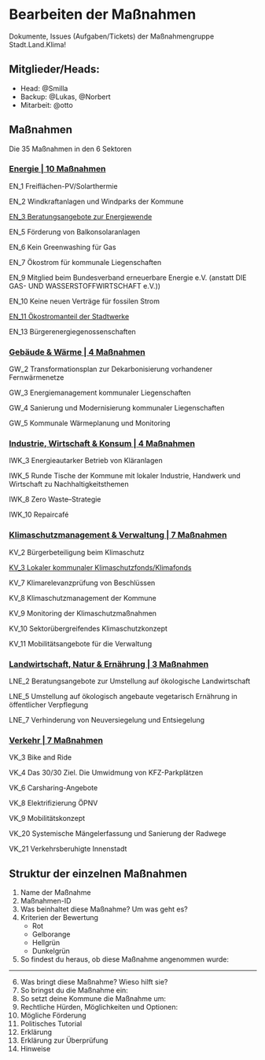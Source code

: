 # Bearbeiten der Maßnahmen 
Dokumente, Issues (Aufgaben/Tickets)
der Maßnahmengruppe Stadt.Land.Klima!

## Mitglieder/Heads: 
  * Head: @Smilla
  * Backup: @Lukas, @Norbert
  * Mitarbeit: @otto
    

## Maßnahmen
Die 35 Maßnahmen in den 6 Sektoren

### [Energie **| 10 Maßnahmen**](https://github.com/OttoCFF/SLK-Massnahmen/tree/Ma%C3%9Fnahmen/Energie)
EN_1	Freiflächen-PV/Solarthermie

EN_2	Windkraftanlagen und Windparks der Kommune

[EN_3	Beratungsangebote zur Energiewende](https://github.com/OttoCFF/SLK-Massnahmen/blob/Ma%C3%9Fnahmen/Energie/EN_3.md)

EN_5	Förderung von Balkonsolaranlagen

EN_6	Kein Greenwashing für Gas

EN_7	Ökostrom für kommunale Liegenschaften

EN_9	Mitglied beim Bundesverband erneuerbare Energie e.V. (anstatt DIE GAS- UND WASSERSTOFFWIRTSCHAFT e.V.))

EN_10	Keine neuen Verträge für fossilen Strom

[EN_11	Ökostromanteil der Stadtwerke](https://github.com/OttoCFF/SLK-Massnahmen/blob/Ma%C3%9Fnahmen/Energie/EN_11.md)

EN_13	Bürgerenergiegenossenschaften

### [Gebäude & Wärme **| 4 Maßnahmen**](https://github.com/OttoCFF/SLK-Massnahmen/tree/Ma%C3%9Fnahmen/Geb%C3%A4ude%20%26%20W%C3%A4rme)
GW_2	Transformationsplan zur Dekarbonisierung vorhandener Fernwärmenetze

GW_3	Energiemanagement kommunaler Liegenschaften

GW_4	Sanierung und Modernisierung kommunaler Liegenschaften 

GW_5	Kommunale Wärmeplanung und Monitoring

### [Industrie, Wirtschaft & Konsum **| 4 Maßnahmen**](https://github.com/OttoCFF/SLK-Massnahmen/tree/Ma%C3%9Fnahmen/Industrie%2C%20Wirtschaft%20%26%20Konsum)
IWK_3	Energieautarker Betrieb von Kläranlagen

IWK_5	Runde Tische der Kommune mit lokaler Industrie, Handwerk und Wirtschaft zu Nachhaltigkeitsthemen

IWK_8	Zero Waste–Strategie

IWK_10	Repaircafé

### [Klimaschutzmanagement & Verwaltung **| 7 Maßnahmen**](https://github.com/OttoCFF/SLK-Massnahmen/tree/Ma%C3%9Fnahmen/Klimaschutzmanagement%20%26%20Verwaltung)
KV_2	Bürgerbeteiligung beim Klimaschutz

[KV_3	Lokaler kommunaler Klimaschutzfonds/Klimafonds](https://github.com/OttoCFF/SLK-Massnahmen/blob/Ma%C3%9Fnahmen/Klimaschutzmanagement%20%26%20Verwaltung/KV_3.md)

KV_7	Klimarelevanzprüfung von Beschlüssen

KV_8	Klimaschutzmanagement der Kommune

KV_9	Monitoring der Klimaschutzmaßnahmen

KV_10	Sektorübergreifendes Klimaschutzkonzept

KV_11	Mobilitätsangebote für die Verwaltung

### [Landwirtschaft, Natur & Ernährung **| 3 Maßnahmen**](https://github.com/OttoCFF/SLK-Massnahmen/tree/Ma%C3%9Fnahmen/Landwirtschaft%2C%20Natur%20%26%20Ern%C3%A4hrung)
LNE_2	Beratungsangebote zur Umstellung auf ökologische Landwirtschaft

LNE_5	Umstellung auf ökologisch angebaute vegetarisch Ernährung in öffentlicher Verpflegung

LNE_7	Verhinderung von Neuversiegelung und Entsiegelung

### [Verkehr **| 7 Maßnahmen**](https://github.com/OttoCFF/SLK-Massnahmen/tree/Ma%C3%9Fnahmen/Verkehr)
VK_3	Bike and Ride

VK_4	Das 30/30 Ziel. Die Umwidmung von KFZ-Parkplätzen

VK_6	Carsharing-Angebote

VK_8	Elektrifizierung ÖPNV

VK_9	Mobilitätskonzept

VK_20	Systemische Mängelerfassung und Sanierung der Radwege

VK_21	Verkehrsberuhigte Innenstadt

## Struktur der einzelnen Maßnahmen
1. Name der Maßnahme
1. Maßnahmen-ID
3. Was beinhaltet diese Maßnahme? Um was geht es?
4. Kriterien der Bewertung
   * Rot
   * Gelborange
   * Hellgrün
   * Dunkelgrün
 5. So findest du heraus, ob diese Maßnahme angenommen wurde:
***    
 6. Was bringt diese Maßnahme? Wieso hilft sie?
 8. So bringst du die Maßnahme ein:
 9. So setzt deine Kommune die Maßnahme um:
 10. Rechtliche Hürden, Möglichkeiten und Optionen:
 11. Mögliche Förderung
 12. Politisches Tutorial
 13. Erklärung
 14. Erklärung zur Überprüfung
 15. Hinweise
 
